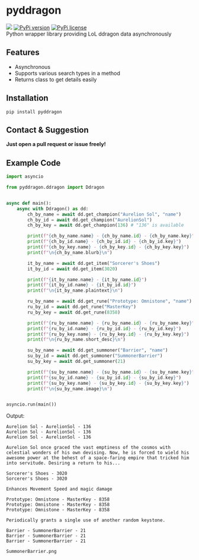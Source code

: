 # pyddragon
<img src="https://img.shields.io/badge/python-v3.9.4-blue"/> [![PyPi version](https://badgen.net/pypi/v/pyddragon/)](https://pypi.com/project/pyddragon) [![PyPi license](https://badgen.net/pypi/license/pyddragon/)](https://pypi.com/project/pyddragon/)  
Python wrapper library providing LoL ddragon data asynchronously

## Features

- Asynchronous
- Supports various search types in a method
- Returns class to get details easily

## Installation

```
pip install pyddragon
```

## Contact & Suggestion

**Just open a pull request or issue freely!**

## Example Code

```py
import asyncio

from pyddragon.ddragon import Ddragon


async def main():
    async with Ddragon() as dd:
        ch_by_name = await dd.get_champion("Aurelion Sol", "name")
        ch_by_id = await dd.get_champion("AurelionSol")
        ch_by_key = await dd.get_champion(136) # "136" is available

        print(f"{ch_by_name.name} - {ch_by_name.id} - {ch_by_name.key}")
        print(f"{ch_by_id.name} - {ch_by_id.id} - {ch_by_id.key}")
        print(f"{ch_by_key.name} - {ch_by_key.id} - {ch_by_key.key}")
        print(f"\n{ch_by_name.blurb}\n")

        it_by_name = await dd.get_item("Sorcerer's Shoes")
        it_by_id = await dd.get_item(3020)

        print(f"{it_by_name.name} - {it_by_name.id}")
        print(f"{it_by_id.name} - {it_by_id.id}")
        print(f"\n{it_by_name.plaintext}\n")

        ru_by_name = await dd.get_rune("Prototype: Omnistone", "name")
        ru_by_id = await dd.get_rune("MasterKey")
        ru_by_key = await dd.get_rune(8358)

        print(f"{ru_by_name.name} - {ru_by_name.id} - {ru_by_name.key}")
        print(f"{ru_by_id.name} - {ru_by_id.id} - {ru_by_id.key}")
        print(f"{ru_by_key.name} - {ru_by_key.id} - {ru_by_key.key}")
        print(f"\n{ru_by_name.short_desc}\n")

        su_by_name = await dd.get_summoner("Barrier", "name")
        su_by_id = await dd.get_summoner("SummonerBarrier")
        su_by_key = await dd.get_summoner(21)

        print(f"{su_by_name.name} - {su_by_name.id} - {su_by_name.key}")
        print(f"{su_by_id.name} - {su_by_id.id} - {su_by_id.key}")
        print(f"{su_by_key.name} - {su_by_key.id} - {su_by_key.key}")
        print(f"\n{su_by_name.image}\n")


asyncio.run(main())
```

Output:
```
Aurelion Sol - AurelionSol - 136
Aurelion Sol - AurelionSol - 136
Aurelion Sol - AurelionSol - 136

Aurelion Sol once graced the vast emptiness of the cosmos with celestial wonders of his own devising. Now, he is forced to wield his awesome power at the behest of a space-faring empire that tricked him into servitude. Desiring a return to his...

Sorcerer's Shoes - 3020
Sorcerer's Shoes - 3020

Enhances Movement Speed and magic damage

Prototype: Omnistone - MasterKey - 8358
Prototype: Omnistone - MasterKey - 8358
Prototype: Omnistone - MasterKey - 8358

Periodically grants a single use of another random keystone.

Barrier - SummonerBarrier - 21
Barrier - SummonerBarrier - 21
Barrier - SummonerBarrier - 21

SummonerBarrier.png
```
